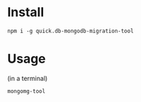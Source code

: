 # Install

```
npm i -g quick.db-mongodb-migration-tool
```

# Usage

(in a terminal)

```
mongomg-tool
```
